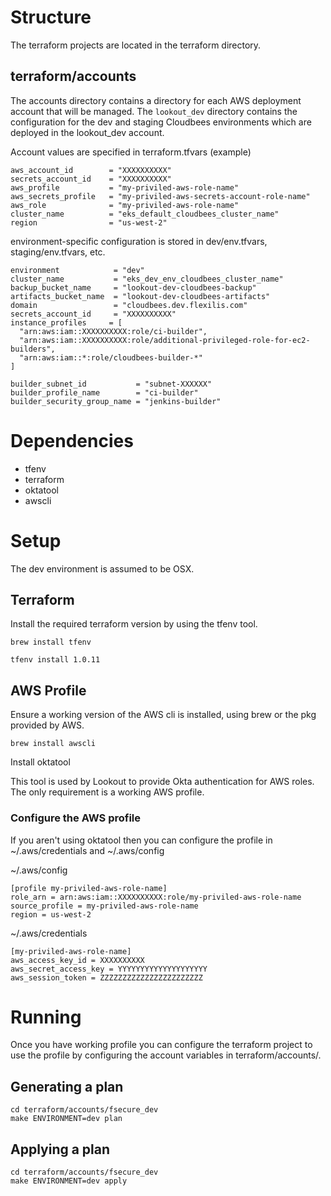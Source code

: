 # Structure

The terraform projects are located in the terraform directory.

## terraform/accounts

The accounts directory contains a directory for each AWS deployment account that will be managed.  The `lookout_dev` directory
contains the configuration for the dev and staging Cloudbees environments which are deployed in the lookout_dev account.

Account values are specified in terraform.tfvars (example)

    aws_account_id        = "XXXXXXXXXX"
    secrets_account_id    = "XXXXXXXXXX"
    aws_profile           = "my-priviled-aws-role-name"
    aws_secrets_profile   = "my-priviled-aws-secrets-account-role-name"
    aws_role              = "my-priviled-aws-role-name"
    cluster_name          = "eks_default_cloudbees_cluster_name"
    region                = "us-west-2"

environment-specific configuration is stored in dev/env.tfvars, staging/env.tfvars, etc.

    environment            = "dev"
    cluster_name           = "eks_dev_env_cloudbees_cluster_name"
    backup_bucket_name     = "lookout-dev-cloudbees-backup"
    artifacts_bucket_name  = "lookout-dev-cloudbees-artifacts"
    domain                 = "cloudbees.dev.flexilis.com"
    secrets_account_id     = "XXXXXXXXXX"
    instance_profiles     = [
      "arn:aws:iam::XXXXXXXXXX:role/ci-builder",
      "arn:aws:iam::XXXXXXXXXX:role/additional-privileged-role-for-ec2-builders",
      "arn:aws:iam::*:role/cloudbees-builder-*"
    ]

    builder_subnet_id           = "subnet-XXXXXX"
    builder_profile_name        = "ci-builder"
    builder_security_group_name = "jenkins-builder"


# Dependencies

* tfenv
* terraform
* oktatool
* awscli

# Setup

The dev environment is assumed to be OSX.

## Terraform

Install the required terraform version by using the tfenv tool.

    brew install tfenv

    tfenv install 1.0.11

## AWS Profile

Ensure a working version of the AWS cli is installed, using brew or the pkg provided by AWS.

    brew install awscli

Install oktatool

This tool is used by Lookout to provide Okta authentication for AWS roles.  The only requirement is a working AWS profile.

### Configure the AWS profile

If you aren't using oktatool then you can configure the profile in ~/.aws/credentials and ~/.aws/config

~/.aws/config

    [profile my-priviled-aws-role-name]
    role_arn = arn:aws:iam::XXXXXXXXXX:role/my-priviled-aws-role-name
    source_profile = my-priviled-aws-role-name
    region = us-west-2

~/.aws/credentials

    [my-priviled-aws-role-name]
    aws_access_key_id = XXXXXXXXXX
    aws_secret_access_key = YYYYYYYYYYYYYYYYYYYY
    aws_session_token = ZZZZZZZZZZZZZZZZZZZZZZZ

# Running

Once you have working profile you can configure the terraform project to use the profile by configuring the account variables in terraform/accounts/.

## Generating a plan

    cd terraform/accounts/fsecure_dev
    make ENVIRONMENT=dev plan

## Applying a plan

    cd terraform/accounts/fsecure_dev
    make ENVIRONMENT=dev apply


